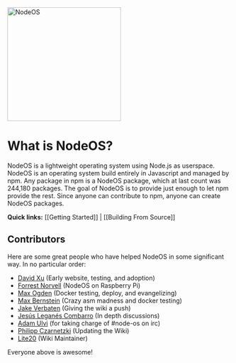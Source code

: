 <img src="https://cdn.rawgit.com/NodeOS/media/master/NodeOS.svg" alt="NodeOS" width="256"/>

# What is NodeOS?

NodeOS is a lightweight operating system using Node.js as userspace. NodeOS is an operating system build entirely in Javascript and managed by npm. Any package in npm is a NodeOS package, which at last count was 244,180 packages. The goal of NodeOS is to provide just enough to let npm provide the rest. Since anyone can contribute to npm, anyone can create NodeOS packages.

**Quick links:** [[Getting Started]] | [[Building From Source]]

## Contributors

Here are some great people who have helped NodeOS in some significant way. In no particular order:

- [David Xu](https://twitter.com/dvdxu) (Early website, testing, and adoption)
- [Forrest Norvell](https://twitter.com/othiym23) (NodeOS on Raspberry Pi)
- [Max Ogden](https://twitter.com/maxogden) (Docker testing, deploy, and evangelizing)
- [Max Bernstein](https://github.com/tekknolagi) (Crazy asm madness and docker testing)
- [Jake Verbaten](https://github.com/raynos) (Giving the wiki a push)
- [Jesús Leganés Combarro](https://github.com/piranna) (In depth discussions)
- [Adam Ulvi](https://github.com/aulvi) (for taking charge of #node-os on irc)
- [Philipp Czarnetzki](https://github.com/luii) (Updating the Wiki)
- [Lite20](https://twitter.com/lightningboy24) (Wiki Maintainer)

Everyone above is awesome!


